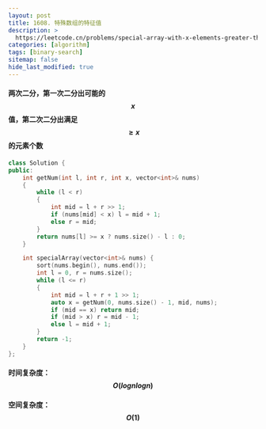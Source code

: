 ```yaml
---
layout: post
title: 1608. 特殊数组的特征值
description: >
  https://leetcode.cn/problems/special-array-with-x-elements-greater-than-or-equal-x/
categories: [algorithm]
tags: [binary-search]
sitemap: false
hide_last_modified: true
---
```


#### 两次二分，第一次二分出可能的$$x$$值，第二次二分出满足 $$\geqslant x$$的元素个数

```c++
class Solution {
public:
    int getNum(int l, int r, int x, vector<int>& nums)
    {
        while (l < r)
        {
            int mid = l + r >> 1;
            if (nums[mid] < x) l = mid + 1;
            else r = mid; 
        }
        return nums[l] >= x ? nums.size() - l : 0;
    }

    int specialArray(vector<int>& nums) {
        sort(nums.begin(), nums.end());
        int l = 0, r = nums.size();
        while (l <= r)
        {
            int mid = l + r + 1 >> 1;
            auto x = getNum(0, nums.size() - 1, mid, nums);
            if (mid == x) return mid;
            if (mid > x) r = mid - 1;
            else l = mid + 1;
        }
        return -1;
    }
};
```

#### 时间复杂度：$$ O(lognlogn) $$ 

#### 空间复杂度：$$ O(1) $$
